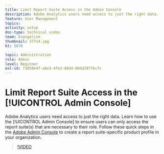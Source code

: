 ```yaml
---
title: Limit Report Suite Access in the Admin Console
description: Adobe Analytics users need access to just the right data. Learn how to use the Admin Console to ensure users can only access the report suite(s) that are necessary to their role. Follow these quick steps in the Adobe Admin Console to create a report suite-specific product profile in your organization.
feature: User Management
topics: 
activity: setup
doc-type: technical video
team: Evangelism
thumbnail: 37714.jpg
kt: 5870

topic: Administration
role: Admin
level: Beginner
exl-id: 71050e4f-a6e3-4fe2-88dd-866d207f6c7c
---
```

# Limit Report Suite Access in the [!UICONTROL Admin Console]

Adobe Analytics users need access to just the right data. Learn how to use the [!UICONTROL Admin Console] to ensure users can only access the report suite(s) that are necessary to their role. Follow these quick steps in the [Adobe Admin Console](https://adminconsole.adobe.com/) to create a report suite-specific product profile in your organization.

>[!VIDEO](https://video.tv.adobe.com/v/37714/?quality=12&learn=on)
